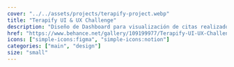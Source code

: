 ```yaml
---
cover: "../../assets/projects/terapify-project.webp"
title: "Terapify UI & UX Challenge"
description: "Diseño de Dashboard para visualización de citas realizado para Terapify."
href: "https://www.behance.net/gallery/109199977/Terapify-UI-UX-Challenge"
icons: ["simple-icons:figma", "simple-icons:notion"]
categories: ["main", "design"]
size: "small"
---
```


